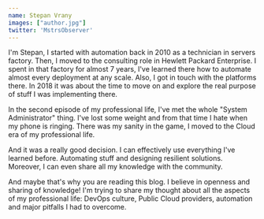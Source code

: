 ```yaml
---
name: Stepan Vrany
images: ["author.jpg"]
twitter: 'MstrsObserver'
---
```


I'm Stepan, I started with automation back in 2010 as a technician in
servers factory. Then, I moved to the consulting role in Hewlett
Packard Enterprise. I spent in that factory for almost 7 years,
I've learned there how to automate almost every deployment
at any scale. Also, I got in touch with the platforms there.
In 2018 it was about the time to move on and explore the real
purpose of stuff I was implementing there.

In the second episode of my professional life, I've met the whole
"System Administrator" thing. I've lost some weight and from
that time I hate when my phone is ringing. There was my sanity
in the game, I moved to the Cloud era of my professional life.

And it was a really good decision. I can effectively use everything
I've learned before. Automating stuff and designing resilient
solutions. Moreover, I can even share all my knowledge with
the community. 

And maybe that's why you are reading this blog. I believe in
openness and sharing of knowledge! I'm trying to share my thought
about all the aspects of my professional life: DevOps culture,
Public Cloud providers, automation and major pitfalls I had to overcome.
